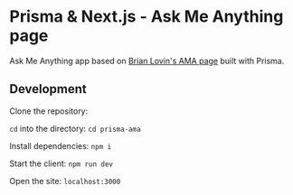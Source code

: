 # Prisma & Next.js - Ask Me Anything page

Ask Me Anything app based on [Brian Lovin's AMA page](https://brianlovin.com/ama) built with Prisma.

## Development

Clone the repository:

<!-- `git clone git@github.com:brianlovin/brian-lovin-next.git` -->

`cd` into the directory:
`cd prisma-ama`

Install dependencies:
`npm i`

Start the client:
`npm run dev`

Open the site:
`localhost:3000`
